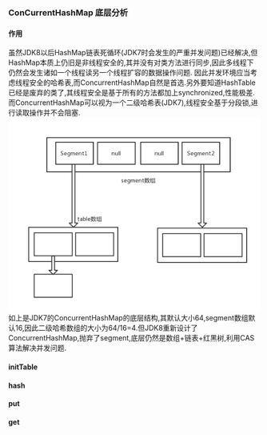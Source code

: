 ### ConCurrentHashMap 底层分析

#### 作用
虽然JDK8以后HashMap链表死循环(JDK7时会发生的严重并发问题)已经解决,但HashMap本质上仍旧是非线程安全的,其并没有对类方法进行同步,因此多线程下仍然会发生诸如一个线程读另一个线程扩容的数据操作问题.
因此并发环境应当考虑线程安全的哈希表,而ConcurrentHashMap自然是首选.另外要知道HashTable已经是废弃的类了,其线程安全是基于所有的方法都加上synchronized,性能极差.而ConcurrentHashMap可以视为一个二级哈希表(JDK7),线程安全基于分段锁,进行读取操作并不会阻塞.
![二级哈希表](https://raw.githubusercontent.com/MelloChan/java-interview/master/image/ConCurrentHashMap.png)
如上是JDK7的ConcurrentHashMap的底层结构,其默认大小64,segment数组默认16,因此二级哈希数组的大小为64/16=4.但JDK8重新设计了ConcurrentHashMap,抛弃了segment,底层仍然是数组+链表+红黑树,利用CAS算法解决并发问题.

#### initTable

#### hash

#### put

#### get

#### 

